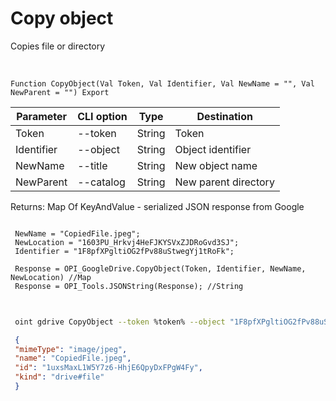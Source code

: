 ﻿---
sidebar_position: 7
---

# Copy object
 Copies file or directory


<br/>


`Function CopyObject(Val Token, Val Identifier, Val NewName = "", Val NewParent = "") Export`

 | Parameter | CLI option | Type | Destination |
 |-|-|-|-|
 | Token | --token | String | Token |
 | Identifier | --object | String | Object identifier |
 | NewName | --title | String | New object name |
 | NewParent | --catalog | String | New parent directory |

 
 Returns: Map Of KeyAndValue - serialized JSON response from Google





```bsl title="Code example"
 
 NewName = "CopiedFile.jpeg";
 NewLocation = "1603PU_Hrkvj4HeFJKYSVxZJDRoGvd3SJ";
 Identifier = "1F8pfXPgltiOG2fPv88uStwegYj1tRoFk";
 
 Response = OPI_GoogleDrive.CopyObject(Token, Identifier, NewName, NewLocation) //Map
 Response = OPI_Tools.JSONString(Response); //String
 
```
	


```sh title="CLI command example"
 
 oint gdrive CopyObject --token %token% --object "1F8pfXPgltiOG2fPv88uStwegYj1tRoFk" --title "CopiedFile.jpeg" --catalog %catalog%

```

```json title="Result"
 {
 "mimeType": "image/jpeg",
 "name": "CopiedFile.jpeg",
 "id": "1uxsMaxL1W5Y7z6-HhjE6QpyDxFPgW4Fy",
 "kind": "drive#file"
 }
```
